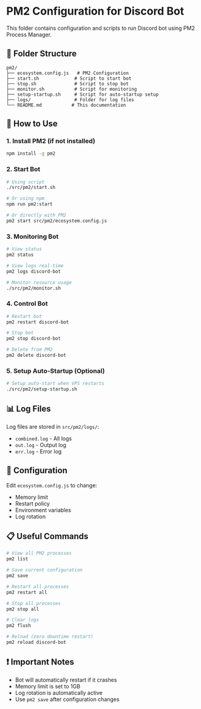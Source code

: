 # PM2 Configuration for Discord Bot

This folder contains configuration and scripts to run Discord bot using PM2 Process Manager.

## 📁 Folder Structure
```
pm2/
├── ecosystem.config.js   # PM2 Configuration
├── start.sh             # Script to start bot
├── stop.sh              # Script to stop bot  
├── monitor.sh           # Script for monitoring
├── setup-startup.sh     # Script for auto-startup setup
├── logs/                # Folder for log files
└── README.md           # This documentation
```

## 🚀 How to Use

### 1. Install PM2 (if not installed)
```bash
npm install -g pm2
```

### 2. Start Bot
```bash
# Using script
./src/pm2/start.sh

# Or using npm
npm run pm2:start

# Or directly with PM2
pm2 start src/pm2/ecosystem.config.js
```

### 3. Monitoring Bot
```bash
# View status
pm2 status

# View logs real-time
pm2 logs discord-bot

# Monitor resource usage
./src/pm2/monitor.sh
```

### 4. Control Bot
```bash
# Restart bot
pm2 restart discord-bot

# Stop bot
pm2 stop discord-bot

# Delete from PM2
pm2 delete discord-bot
```

### 5. Setup Auto-Startup (Optional)
```bash
# Setup auto-start when VPS restarts
./src/pm2/setup-startup.sh
```

## 📊 Log Files

Log files are stored in `src/pm2/logs/`:
- `combined.log` - All logs
- `out.log` - Output log  
- `err.log` - Error log

## 🔧 Configuration

Edit `ecosystem.config.js` to change:
- Memory limit
- Restart policy
- Environment variables
- Log rotation

## 📋 Useful Commands

```bash
# View all PM2 processes
pm2 list

# Save current configuration
pm2 save

# Restart all processes
pm2 restart all

# Stop all processes
pm2 stop all

# Clear logs
pm2 flush

# Reload (zero downtime restart)
pm2 reload discord-bot
```

## ❗ Important Notes

- Bot will automatically restart if it crashes
- Memory limit is set to 1GB
- Log rotation is automatically active
- Use `pm2 save` after configuration changes
